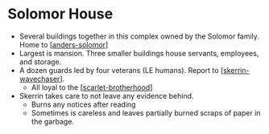 # Solomor House

- Several buildings together in this complex owned by the Solomor family. Home to [[anders-solomor]]
- Largest is mansion. Three smaller buildings house servants, employees, and storage.
- A dozen guards led by four veterans (LE humans). Report to [[skerrin-wavechaser]].
  - All loyal to the [[scarlet-brotherhood]]
- Skerrin takes care to not leave any evidence behind.
  - Burns any notices after reading
  - Sometimes is careless and leaves partially burned scraps of paper in the garbage.

[//begin]: # "Autogenerated link references for markdown compatibility"
[anders-solomor]: anders-solomor "Anders Solomor"
[skerrin-wavechaser]: skerrin-wavechaser "Skerrin Wavechaser"
[scarlet-brotherhood]: scarlet-brotherhood "Scarlet Brotherhood"
[//end]: # "Autogenerated link references"
